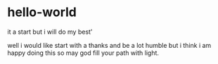 # hello-world
it a start but i will do my best'

well i would like start with a thanks and be a lot humble but i think i am happy doing this so may god fill your path with light.
